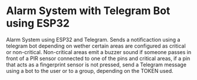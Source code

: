 # Alarm System with Telegram Bot using ESP32
Alarm System using ESP32 and Telegram. Sends a notificaction using a telegram bot depending on wether certain areas are configured as critical or non-critical. 
Non-critical areas emit a buzzer sound if someone passes in front of a PIR sensor connected to one of the pins and critical areas, 
if a pin that acts as a fingerprint sensor is not pressed, send a Telegram message using a bot to the user or to a group, depending on the TOKEN used.



